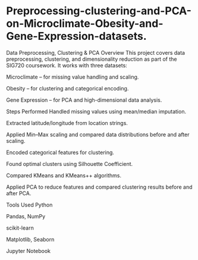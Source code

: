 # Preprocessing-clustering-and-PCA-on-Microclimate-Obesity-and-Gene-Expression-datasets.

Data Preprocessing, Clustering & PCA
Overview
This project covers data preprocessing, clustering, and dimensionality reduction as part of the SIG720 coursework.
It works with three datasets:

Microclimate – for missing value handling and scaling.

Obesity – for clustering and categorical encoding.

Gene Expression – for PCA and high-dimensional data analysis.

Steps Performed
Handled missing values using mean/median imputation.

Extracted latitude/longitude from location strings.

Applied Min–Max scaling and compared data distributions before and after scaling.

Encoded categorical features for clustering.

Found optimal clusters using Silhouette Coefficient.

Compared KMeans and KMeans++ algorithms.

Applied PCA to reduce features and compared clustering results before and after PCA.

Tools Used
Python

Pandas, NumPy

scikit-learn

Matplotlib, Seaborn

Jupyter Notebook

